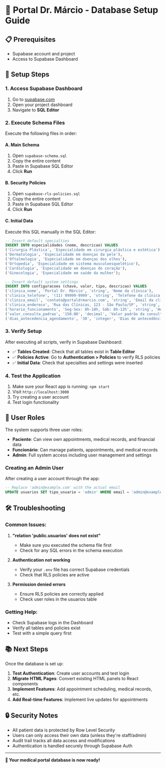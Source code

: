 # 🏥 Portal Dr. Márcio - Database Setup Guide

## 📋 Prerequisites
- Supabase account and project
- Access to Supabase Dashboard

## 🚀 Setup Steps

### 1. Access Supabase Dashboard
1. Go to [supabase.com](https://supabase.com)
2. Open your project dashboard
3. Navigate to **SQL Editor**

### 2. Execute Schema Files
Execute the following files in order:

#### A. Main Schema
1. Open `supabase-schema.sql`
2. Copy the entire content
3. Paste in Supabase SQL Editor
4. Click **Run**

#### B. Security Policies
1. Open `supabase-rls-policies.sql`
2. Copy the entire content
3. Paste in Supabase SQL Editor
4. Click **Run**

#### C. Initial Data
Execute this SQL manually in the SQL Editor:

```sql
-- Insert default specialties
INSERT INTO especialidades (nome, descricao) VALUES
('Cirurgia Plástica', 'Especialidade em cirurgia plástica e estética'),
('Dermatologia', 'Especialidade em doenças da pele'),
('Oftalmologia', 'Especialidade em doenças dos olhos'),
('Ortopedia', 'Especialidade em sistema musculoesquelético'),
('Cardiologia', 'Especialidade em doenças do coração'),
('Ginecologia', 'Especialidade em saúde da mulher');

-- Insert default system settings
INSERT INTO configuracoes (chave, valor, tipo, descricao) VALUES
('clinica_nome', 'Portal Dr. Márcio', 'string', 'Nome da clínica'),
('clinica_telefone', '(11) 99999-9999', 'string', 'Telefone da clínica'),
('clinica_email', 'contato@portaldrmarcio.com', 'string', 'Email da clínica'),
('clinica_endereco', 'Rua das Clínicas, 123 - São Paulo/SP', 'string', 'Endereço da clínica'),
('horario_funcionamento', 'Seg-Sex: 8h-18h, Sáb: 8h-12h', 'string', 'Horário de funcionamento'),
('valor_consulta_padrao', '150.00', 'decimal', 'Valor padrão da consulta'),
('dias_antecedencia_agendamento', '30', 'integer', 'Dias de antecedência para agendamento');
```

### 3. Verify Setup
After executing all scripts, verify in Supabase Dashboard:

- ✅ **Tables Created**: Check that all tables exist in **Table Editor**
- ✅ **Policies Active**: Go to **Authentication > Policies** to verify RLS policies
- ✅ **Initial Data**: Check that specialties and settings were inserted

### 4. Test the Application
1. Make sure your React app is running: `npm start`
2. Visit `http://localhost:3000`
3. Try creating a user account
4. Test login functionality

## 🔐 User Roles

The system supports three user roles:

- **Paciente**: Can view own appointments, medical records, and financial data
- **Funcionário**: Can manage patients, appointments, and medical records
- **Admin**: Full system access including user management and settings

### Creating an Admin User

After creating a user account through the app:

```sql
-- Replace 'admin@example.com' with the actual email
UPDATE usuarios SET tipo_usuario = 'admin' WHERE email = 'admin@example.com';
```

## 🛠 Troubleshooting

### Common Issues:

1. **"relation 'public.usuarios' does not exist"**
   - Make sure you executed the schema file first
   - Check for any SQL errors in the schema execution

2. **Authentication not working**
   - Verify your `.env` file has correct Supabase credentials
   - Check that RLS policies are active

3. **Permission denied errors**
   - Ensure RLS policies are correctly applied
   - Check user roles in the usuarios table

### Getting Help:
- Check Supabase logs in the Dashboard
- Verify all tables and policies exist
- Test with a simple query first

## 📚 Next Steps

Once the database is set up:

1. **Test Authentication**: Create user accounts and test login
2. **Migrate HTML Pages**: Convert existing HTML panels to React components
3. **Implement Features**: Add appointment scheduling, medical records, etc.
4. **Add Real-time Features**: Implement live updates for appointments

## 🔒 Security Notes

- All patient data is protected by Row Level Security
- Users can only access their own data (unless they're staff/admin)
- Audit trail tracks all data access and modifications
- Authentication is handled securely through Supabase Auth

---

**🎉 Your medical portal database is now ready!**
